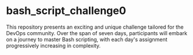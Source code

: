 # bash_script_challenge0
This repository presents an exciting and unique challenge tailored for the DevOps community. Over the span of seven days, participants will embark on a journey to master Bash scripting, with each day's assignment progressively increasing in complexity.
